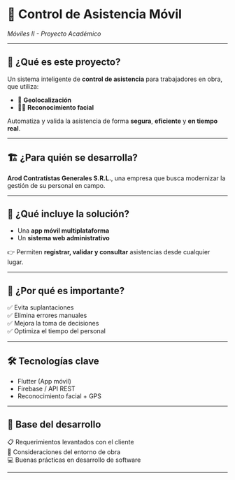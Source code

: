 # 📲 Control de Asistencia Móvil  
_Móviles II - Proyecto Académico_

---

## 🚀 ¿Qué es este proyecto?

Un sistema inteligente de **control de asistencia** para trabajadores en obra, que utiliza:

- 📍 **Geolocalización**  
- 🧑‍🦱 **Reconocimiento facial**

Automatiza y valida la asistencia de forma **segura**, **eficiente** y **en tiempo real**.

---

## 🏗️ ¿Para quién se desarrolla?

**Arod Contratistas Generales S.R.L.**, una empresa que busca modernizar la gestión de su personal en campo.

---

## 📱 ¿Qué incluye la solución?

- Una **app móvil multiplataforma**  
- Un **sistema web administrativo**

👉 Permiten **registrar, validar y consultar** asistencias desde cualquier lugar.

---

## 🧠 ¿Por qué es importante?

✅ Evita suplantaciones  
✅ Elimina errores manuales  
✅ Mejora la toma de decisiones  
✅ Optimiza el tiempo del personal

---

## 🛠️ Tecnologías clave

- Flutter (App móvil)  
- Firebase / API REST  
- Reconocimiento facial + GPS

---

## 🧾 Base del desarrollo

📋 Requerimientos levantados con el cliente  
📍 Consideraciones del entorno de obra  
💻 Buenas prácticas en desarrollo de software

---
